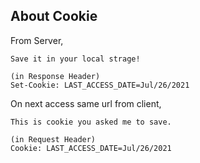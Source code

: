 ## About Cookie

From Server,
```
Save it in your local strage!

(in Response Header)
Set-Cookie: LAST_ACCESS_DATE=Jul/26/2021
```
On next access same url from client,
```
This is cookie you asked me to save.

(in Request Header)
Cookie: LAST_ACCESS_DATE=Jul/26/2021
```